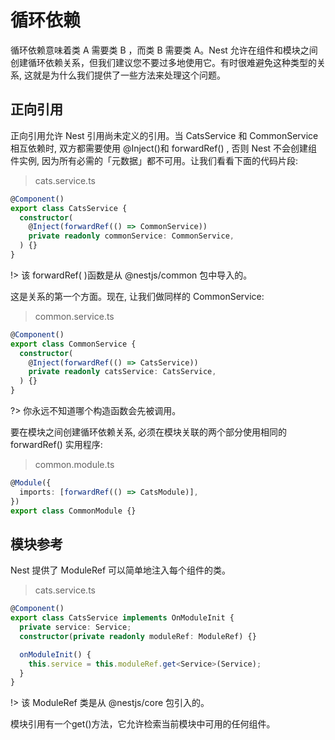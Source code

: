 # 循环依赖

循环依赖意味着类 A 需要类 B ，而类 B 需要类 A。Nest 允许在组件和模块之间创建循环依赖关系，但我们建议您不要过多地使用它。有时很难避免这种类型的关系, 这就是为什么我们提供了一些方法来处理这个问题。

## 正向引用

正向引用允许 Nest 引用尚未定义的引用。当 CatsService 和 CommonService 相互依赖时, 双方都需要使用 @Inject()和 forwardRef() , 否则 Nest 不会创建组件实例, 因为所有必需的「元数据」都不可用。让我们看看下面的代码片段:

> cats.service.ts

```typescript
@Component()
export class CatsService {
  constructor(
    @Inject(forwardRef(() => CommonService))
    private readonly commonService: CommonService,
  ) {}
}
```

!> 该 forwardRef( )函数是从 @nestjs/common 包中导入的。

这是关系的第一个方面。现在, 让我们做同样的 CommonService:

> common.service.ts

```typescript
@Component()
export class CommonService {
  constructor(
    @Inject(forwardRef(() => CatsService))
    private readonly catsService: CatsService,
  ) {}
}
```

?> 你永远不知道哪个构造函数会先被调用。

要在模块之间创建循环依赖关系, 必须在模块关联的两个部分使用相同的 forwardRef() 实用程序:

> common.module.ts

```typescript
@Module({
  imports: [forwardRef(() => CatsModule)],
})
export class CommonModule {}
```

## 模块参考

Nest 提供了 ModuleRef 可以简单地注入每个组件的类。

> cats.service.ts

```typescript
@Component()
export class CatsService implements OnModuleInit {
  private service: Service;
  constructor(private readonly moduleRef: ModuleRef) {}

  onModuleInit() {
    this.service = this.moduleRef.get<Service>(Service);
  }
}
```

!> 该 ModuleRef 类是从 @nestjs/core 包引入的。

模块引用有一个get()方法，它允许检索当前模块中可用的任何组件。